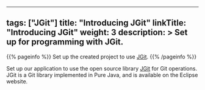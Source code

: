 
---
tags: ["JGit"] 
title: "Introducing JGit"
linkTitle: "Introducing JGit"
weight: 3
description: >
  Set up for programming with JGit.
---

{{% pageinfo %}}
Set up the created project to use [JGit](https://www.eclipse.org/jgit/).
{{% /pageinfo %}}

Set up our application to use the open source library [JGit](https://www.eclipse.org/jgit/) for Git operations.
JGit is a Git library implemented in Pure Java, and is available on the Eclipse website.

